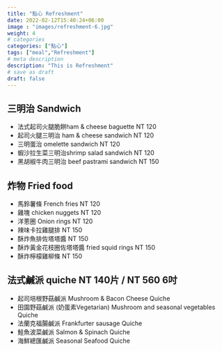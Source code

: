 ```yaml
---
title: "點心 Refreshment"
date: 2022-02-12T15:40:24+06:00
image : "images/refreshment-6.jpg"
weight: 4
# categories
categories: ["點心"]
tags: ["meal","Refreshment"]
# meta description
description: "This is Refreshment"
# save as draft
draft: false
---
```



## 三明治 Sandwich
- 法式起司火腿脆餅ham & cheese baguette NT 120 
- 起司火腿三明治 ham & cheese sandwich  NT 120
- 三明蛋治 omelette sandwich  NT 120
- 蝦沙拉生菜三明治shrimp salad sandwich  NT 120
- 黑胡椒牛肉三明治  beef pastrami sandwich  NT 150


## 炸物 Fried food
- 馬鈴薯條 French fries   NT 120
- 雞塊 chicken nuggets  NT 120
- 洋蔥圈 Onion rings  NT 120
- 辣味卡拉雞腿排 NT 150
- 酥炸魚排佐塔塔醬 NT 150
- 酥炸黃金花枝圈佐塔塔醬 fried squid rings  NT 150 
- 酥炸檸檬雞柳條 NT 150

## 法式鹹派 quiche   NT 140片 /  NT 560  6吋

- 起司培根野菇鹹派  Mushroom & Bacon Cheese Quiche 
- 田園野菇鹹派 (奶蛋素Vegetarian) Mushroom and seasonal vegetables Quiche 
- 法蘭克福腸鹹派 Frankfurter sausage Quiche 
- 鮭魚波菜鹹派 Salmon & Spinach Quiche  
- 海鮮總匯鹹派  Seasonal Seafood Quiche 
